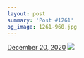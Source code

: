 ```yaml
---
layout: post
summary: 'Post #1261'
og_image: 1261-960.jpg
---
```


<p>
  <time>
    <a href="/1261">December 20, 2020</a>
  </time>
  <a href="/1261">
    <img src="{{ site.assets_url }}/1261-480.jpg" srcset="{{ site.assets_url }}/1261-240.jpg 240w, {{ site.assets_url }}/1261-480.jpg 480w, {{ site.assets_url }}/1261-720.jpg 720w, {{ site.assets_url }}/1261-960.jpg 960w" sizes="(min-width: 700px) 50vw, calc(100vw - 2rem)" />
  </a>
</p>
